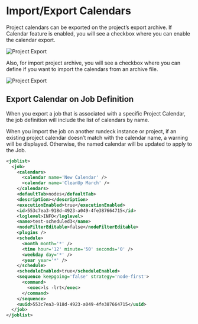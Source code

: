 
# Import/Export Calendars

Project calendars can be exported on the project’s export archive. If Calendar feature is enabled, you will see a checkbox where you can enable the calendar export.

![Project Export](~@assets/img/calendars-project-export.png)

Also, for import project archive, you will see a checkbox where you can define if you want to import the calendars from an archive file.

![Project Export](~@assets/img/calendars-project-import.png)


## Export Calendar on Job Definition

When you export a job that is associated with a specific Project Calendar, the job definition will include the list of  calendars by name.

When you import the job on another rundeck instance or project, if an existing project calendar doesn’t match with the calendar name, a warning will be displayed. Otherwise, the named calendar will be updated to apply to the Job.

```xml
<joblist>
  <job>
    <calendars>
      <calendar name='New Calendar' />
      <calendar name='CleanUp March' />
    </calendars>
    <defaultTab>nodes</defaultTab>
    <description></description>
    <executionEnabled>true</executionEnabled>
    <id>553c7ea3-918d-4923-a049-4fe387664715</id>
    <loglevel>INFO</loglevel>
    <name>test-scheduled3</name>
    <nodeFilterEditable>false</nodeFilterEditable>
    <plugins />
    <schedule>
      <month month='*' />
      <time hour='12' minute='50' seconds='0' />
      <weekday day='*' />
      <year year='*' />
    </schedule>
    <scheduleEnabled>true</scheduleEnabled>
    <sequence keepgoing='false' strategy='node-first'>
      <command>
        <exec>ls -lrt</exec>
      </command>
    </sequence>
    <uuid>553c7ea3-918d-4923-a049-4fe387664715</uuid>
  </job>
</joblist>
```

